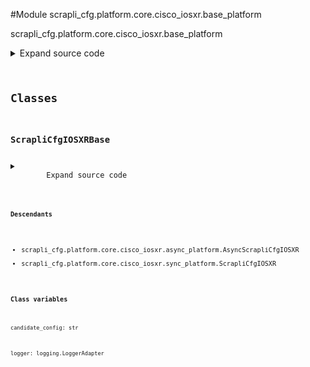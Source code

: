 <link rel="preload stylesheet" as="style" href="https://cdnjs.cloudflare.com/ajax/libs/10up-sanitize.css/11.0.1/sanitize.min.css" integrity="sha256-PK9q560IAAa6WVRRh76LtCaI8pjTJ2z11v0miyNNjrs=" crossorigin>
<link rel="preload stylesheet" as="style" href="https://cdnjs.cloudflare.com/ajax/libs/10up-sanitize.css/11.0.1/typography.min.css" integrity="sha256-7l/o7C8jubJiy74VsKTidCy1yBkRtiUGbVkYBylBqUg=" crossorigin>
<link rel="stylesheet preload" as="style" href="https://cdnjs.cloudflare.com/ajax/libs/highlight.js/10.1.1/styles/github.min.css" crossorigin>
<script defer src="https://cdnjs.cloudflare.com/ajax/libs/highlight.js/10.1.1/highlight.min.js" integrity="sha256-Uv3H6lx7dJmRfRvH8TH6kJD1TSK1aFcwgx+mdg3epi8=" crossorigin></script>
<script>window.addEventListener('DOMContentLoaded', () => hljs.initHighlighting())</script>















#Module scrapli_cfg.platform.core.cisco_iosxr.base_platform

scrapli_cfg.platform.core.cisco_iosxr.base_platform

<details class="source">
    <summary>
        <span>Expand source code</span>
    </summary>
    <pre>
        <code class="python">
"""scrapli_cfg.platform.core.cisco_iosxr.base_platform"""
import re
from logging import LoggerAdapter
from typing import Tuple

from scrapli_cfg.platform.core.cisco_iosxr.patterns import (
    BANNER_PATTERN,
    END_PATTERN,
    OUTPUT_HEADER_PATTERN,
)

CONFIG_SOURCES = [
    "running",
]


class ScrapliCfgIOSXRBase:
    logger: LoggerAdapter
    _in_configuration_session: bool
    _config_privilege_level: str
    _replace: bool
    candidate_config: str

    @staticmethod
    def _prepare_config_payloads(config: str) -> Tuple[str, str]:
        """
        Prepare a configuration so it can be nicely sent to the device via scrapli

        Args:
            config: configuration to prep

        Returns:
            tuple: tuple of "normal" config lines and "eager" config lines

        Raises:
            N/A

        """
        # remove building config lines
        config = re.sub(pattern=OUTPUT_HEADER_PATTERN, repl="!", string=config)

        # remove "end" at the end of config if present - if its present it will drop scrapli out
        # of the config session which we do not want
        config = re.sub(pattern=END_PATTERN, repl="!", string=config)

        # find all sections that need to be "eagerly" sent
        eager_config = re.findall(pattern=BANNER_PATTERN, string=config)
        for eager_section in eager_config:
            config = config.replace(eager_section, "!")

        joined_eager_config = "\n".join(eager_config)

        return config, joined_eager_config

    def _prepare_load_config_session_and_payload(
        self, config: str, replace: bool, exclusive: bool
    ) -> Tuple[str, str]:
        """
        Handle pre "load_config" operations for parity between sync and async

        Args:
            config: candidate config to load
            replace: True/False replace the configuration; passed here so it can be set at the class
                level as we need to stay in config mode and we need to know if we are doing a merge
                or a replace when we go to diff things
            exclusive: True/False use exclusive config mode

        Returns:
            tuple: tuple containing "normal" config elements to send to the device and "eager" mode
                config elements to send to the device (things like banners/macro that require
                scrapli "eager=True")

        Raises:
            N/A

        """
        self.candidate_config = config
        config, eager_config = self._prepare_config_payloads(config=config)

        self._in_configuration_session = True
        self._config_privilege_level = "configuration_exclusive" if exclusive else "configuration"
        self._replace = replace

        return config, eager_config

    def _reset_config_session(self) -> None:
        """
        Reset config session info

        Resets the candidate config and config session name attributes -- when these are "empty" we
        know there is no current config session

        Args:
            N/A

        Returns:
            None

        Raises:
            N/A

        """
        self.logger.debug("resetting candidate config and config session name")
        self.candidate_config = ""
        self._in_configuration_session = False
        self._config_privilege_level = "configuration"

    def _get_diff_command(self) -> str:
        """
        Generate diff command based on source to diff and filesystem/candidate config name

        Args:
            N/A

        Returns:
            str: command to use to diff the configuration

        Raises:
            N/A

        """
        if self._replace:
            return "show configuration changes diff"
        return "show commit changes diff"

    def _normalize_source_candidate_configs(self, source_config: str) -> Tuple[str, str]:
        """
        Handle post "diff_config" operations for parity between sync and async

        Args:
            source_config: current config of the source config store

        Returns:
            ScrapliCfgDiff: scrapli cfg diff object

        Raises:
            N/A

        """
        self.logger.debug("normalizing source and candidate configs for diff object")

        # remove any of the leading timestamp/building config/xr version/last change lines in
        # both the source and candidate configs so they dont need to be compared
        source_config = re.sub(pattern=OUTPUT_HEADER_PATTERN, string=source_config, repl="")
        source_config = "\n".join(line for line in source_config.splitlines() if line)
        candidate_config = re.sub(
            pattern=OUTPUT_HEADER_PATTERN, string=self.candidate_config, repl=""
        )
        candidate_config = "\n".join(line for line in candidate_config.splitlines() if line)

        return source_config, candidate_config
        </code>
    </pre>
</details>




## Classes

### ScrapliCfgIOSXRBase



<details class="source">
    <summary>
        <span>Expand source code</span>
    </summary>
    <pre>
        <code class="python">
class ScrapliCfgIOSXRBase:
    logger: LoggerAdapter
    _in_configuration_session: bool
    _config_privilege_level: str
    _replace: bool
    candidate_config: str

    @staticmethod
    def _prepare_config_payloads(config: str) -> Tuple[str, str]:
        """
        Prepare a configuration so it can be nicely sent to the device via scrapli

        Args:
            config: configuration to prep

        Returns:
            tuple: tuple of "normal" config lines and "eager" config lines

        Raises:
            N/A

        """
        # remove building config lines
        config = re.sub(pattern=OUTPUT_HEADER_PATTERN, repl="!", string=config)

        # remove "end" at the end of config if present - if its present it will drop scrapli out
        # of the config session which we do not want
        config = re.sub(pattern=END_PATTERN, repl="!", string=config)

        # find all sections that need to be "eagerly" sent
        eager_config = re.findall(pattern=BANNER_PATTERN, string=config)
        for eager_section in eager_config:
            config = config.replace(eager_section, "!")

        joined_eager_config = "\n".join(eager_config)

        return config, joined_eager_config

    def _prepare_load_config_session_and_payload(
        self, config: str, replace: bool, exclusive: bool
    ) -> Tuple[str, str]:
        """
        Handle pre "load_config" operations for parity between sync and async

        Args:
            config: candidate config to load
            replace: True/False replace the configuration; passed here so it can be set at the class
                level as we need to stay in config mode and we need to know if we are doing a merge
                or a replace when we go to diff things
            exclusive: True/False use exclusive config mode

        Returns:
            tuple: tuple containing "normal" config elements to send to the device and "eager" mode
                config elements to send to the device (things like banners/macro that require
                scrapli "eager=True")

        Raises:
            N/A

        """
        self.candidate_config = config
        config, eager_config = self._prepare_config_payloads(config=config)

        self._in_configuration_session = True
        self._config_privilege_level = "configuration_exclusive" if exclusive else "configuration"
        self._replace = replace

        return config, eager_config

    def _reset_config_session(self) -> None:
        """
        Reset config session info

        Resets the candidate config and config session name attributes -- when these are "empty" we
        know there is no current config session

        Args:
            N/A

        Returns:
            None

        Raises:
            N/A

        """
        self.logger.debug("resetting candidate config and config session name")
        self.candidate_config = ""
        self._in_configuration_session = False
        self._config_privilege_level = "configuration"

    def _get_diff_command(self) -> str:
        """
        Generate diff command based on source to diff and filesystem/candidate config name

        Args:
            N/A

        Returns:
            str: command to use to diff the configuration

        Raises:
            N/A

        """
        if self._replace:
            return "show configuration changes diff"
        return "show commit changes diff"

    def _normalize_source_candidate_configs(self, source_config: str) -> Tuple[str, str]:
        """
        Handle post "diff_config" operations for parity between sync and async

        Args:
            source_config: current config of the source config store

        Returns:
            ScrapliCfgDiff: scrapli cfg diff object

        Raises:
            N/A

        """
        self.logger.debug("normalizing source and candidate configs for diff object")

        # remove any of the leading timestamp/building config/xr version/last change lines in
        # both the source and candidate configs so they dont need to be compared
        source_config = re.sub(pattern=OUTPUT_HEADER_PATTERN, string=source_config, repl="")
        source_config = "\n".join(line for line in source_config.splitlines() if line)
        candidate_config = re.sub(
            pattern=OUTPUT_HEADER_PATTERN, string=self.candidate_config, repl=""
        )
        candidate_config = "\n".join(line for line in candidate_config.splitlines() if line)

        return source_config, candidate_config
        </code>
    </pre>
</details>


#### Descendants
- scrapli_cfg.platform.core.cisco_iosxr.async_platform.AsyncScrapliCfgIOSXR
- scrapli_cfg.platform.core.cisco_iosxr.sync_platform.ScrapliCfgIOSXR
#### Class variables

    
`candidate_config: str`




    
`logger: logging.LoggerAdapter`